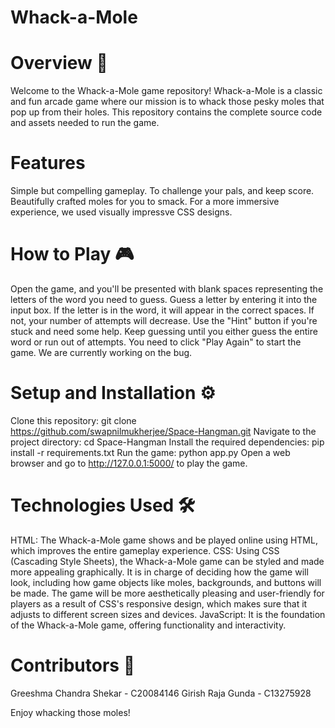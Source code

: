 # Whack-a-Mole 

# Overview 📖
Welcome to the Whack-a-Mole game repository! Whack-a-Mole is a classic and fun arcade game where our mission is to whack those pesky moles that pop up from their holes. This repository contains the complete source code and assets needed to run the game.

# Features
Simple but compelling gameplay.
To challenge your pals, and keep score.
Beautifully crafted moles for you to smack.
For a more immersive experience, we used visually impressve CSS designs.

# How to Play 🎮
Open the game, and you'll be presented with blank spaces representing the letters of the word you need to guess.
Guess a letter by entering it into the input box.
If the letter is in the word, it will appear in the correct spaces. If not, your number of attempts will decrease.
Use the "Hint" button if you're stuck and need some help.
Keep guessing until you either guess the entire word or run out of attempts.
You need to click "Play Again" to start the game. We are currently working on the bug.

# Setup and Installation ⚙️
Clone this repository: git clone https://github.com/swapnilmukherjee/Space-Hangman.git
Navigate to the project directory: cd Space-Hangman
Install the required dependencies: pip install -r requirements.txt
Run the game: python app.py
Open a web browser and go to http://127.0.0.1:5000/ to play the game.

# Technologies Used 🛠
HTML: The Whack-a-Mole game shows and be played online using HTML, which improves the entire gameplay experience.
CSS: Using CSS (Cascading Style Sheets), the Whack-a-Mole game can be styled and made more appealing graphically. It is in charge of deciding how the game will look, including how game objects like moles, backgrounds, and buttons will be made. The game will be more aesthetically pleasing and user-friendly for players as a result of CSS's responsive design, which makes sure that it adjusts to different screen sizes and devices.
JavaScript: It is the foundation of the Whack-a-Mole game, offering functionality and interactivity.

# Contributors 🤝
Greeshma Chandra Shekar - C20084146
Girish Raja Gunda       - C13275928

Enjoy whacking those moles!
